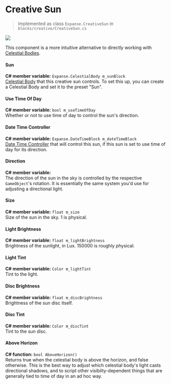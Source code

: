 # Creative Sun

> Implemented as class `Expanse.CreativeSun` in `blocks/creative/CreativeSun.cs`

<div class="img-block">
    <div class="img-row">
        <div class="img-col"><img src="img/celestial_bodies/sun.jpg"/></div>
    </div>
</div>

This component is a more intuitive alternative to directly working with [Celestial Bodies](editor/blocks/celestial_body_block.md).

#### Sun

**C# member variable:** `Expanse.CelestialBody m_sunBlock` \
[Celestial Body](editor/blocks/celestial_body_block.md) that this creative sun controls. To set this up, you can create a Celestial Body and set it to the preset "Sun".

#### Use Time Of Day

**C# member variable:** `bool m_useTimeOfDay` \
Whether or not to use time of day to control the sun's direction.

#### Date Time Controller

**C# member variable:** `Expanse.DateTimeBlock m_dateTimeBlock` \
[Date Time Controller](editor/blocks/date_time_block.md) that will control this sun, if this sun is set to use time of day for its direction.

#### Direction

**C# member variable:** \
The direction of the sun in the sky is controlled by the respective `GameObject`'s rotation. It is essentially the same system you'd use for adjusting a directional light.

#### Size

**C# member variable:** `float m_size` \
Size of the sun in the sky. 1 is physical.

#### Light Brightness

**C# member variable:** `float m_lightBrightness` \
Brightness of the sunlight, in Lux. 150000 is roughly physical.

#### Light Tint

**C# member variable:** `Color m_lightTint` \
Tint to the light.

#### Disc Brightness

**C# member variable:** `float m_discBrightness` \
Brightness of the sun disc itself.

#### Disc Tint

**C# member variable:** `Color m_discTint` \
Tint to the sun disc.

#### Above Horizon

**C# function:** `bool AboveHorizon()` \
Returns true when the celestial body is above the horizon, and false otherwise. This is the best way to adjust which celestial body's light casts directional shadows, and to script other visibilty-dependent things that are generally tied to time of day in an ad hoc way.
